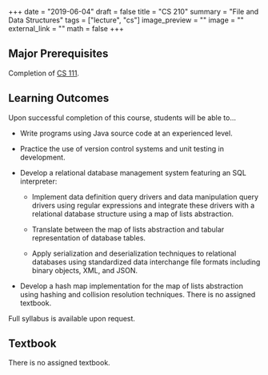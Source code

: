 +++
date = "2019-06-04"
draft = false
title = "CS 210"
summary = "File and Data Structures"
tags = ["lecture", "cs"]
image_preview = ""
image = ""
external_link = ""
math = false
+++

## Major Prerequisites

Completion of [CS 111](../cs111).

## Learning Outcomes

Upon successful completion of this course, students will be able to...

+ Write programs using Java source code at an experienced level.

+ Practice the use of version control systems and unit testing in development.

+ Develop a relational database management system featuring an SQL interpreter:

    + Implement data definition query drivers and data manipulation query drivers using regular expressions and integrate these drivers with a relational database structure using a map of lists abstraction.

    + Translate between the map of lists abstraction and tabular representation of database tables.

    + Apply serialization and deserialization techniques to relational databases using standardized data interchange file formats including binary objects, XML, and JSON.

+ Develop a hash map implementation for the map of lists abstraction using hashing and collision resolution techniques.
There is no assigned textbook.

Full syllabus is available upon request.

## Textbook

There is no assigned textbook.
